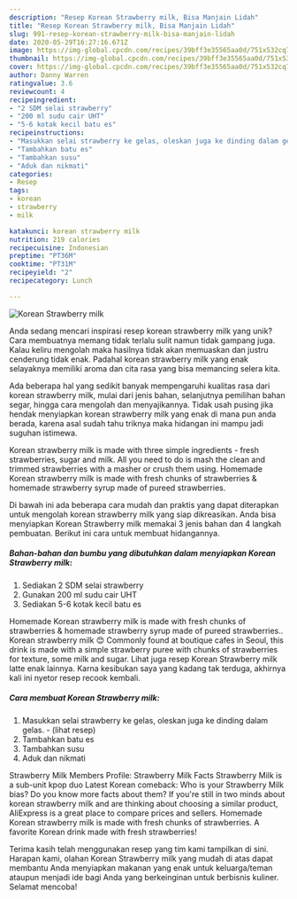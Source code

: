 ```yaml
---
description: "Resep Korean Strawberry milk, Bisa Manjain Lidah"
title: "Resep Korean Strawberry milk, Bisa Manjain Lidah"
slug: 991-resep-korean-strawberry-milk-bisa-manjain-lidah
date: 2020-05-29T16:27:16.671Z
image: https://img-global.cpcdn.com/recipes/39bff3e35565aa0d/751x532cq70/korean-strawberry-milk-foto-resep-utama.jpg
thumbnail: https://img-global.cpcdn.com/recipes/39bff3e35565aa0d/751x532cq70/korean-strawberry-milk-foto-resep-utama.jpg
cover: https://img-global.cpcdn.com/recipes/39bff3e35565aa0d/751x532cq70/korean-strawberry-milk-foto-resep-utama.jpg
author: Danny Warren
ratingvalue: 3.6
reviewcount: 4
recipeingredient:
- "2 SDM selai strawberry"
- "200 ml sudu cair UHT"
- "5-6 kotak kecil batu es"
recipeinstructions:
- "Masukkan selai strawberry ke gelas, oleskan juga ke dinding dalam gelas.             (lihat resep)"
- "Tambahkan batu es"
- "Tambahkan susu"
- "Aduk dan nikmati"
categories:
- Resep
tags:
- korean
- strawberry
- milk

katakunci: korean strawberry milk 
nutrition: 219 calories
recipecuisine: Indonesian
preptime: "PT36M"
cooktime: "PT31M"
recipeyield: "2"
recipecategory: Lunch

---
```



![Korean Strawberry milk](https://img-global.cpcdn.com/recipes/39bff3e35565aa0d/751x532cq70/korean-strawberry-milk-foto-resep-utama.jpg)

Anda sedang mencari inspirasi resep korean strawberry milk yang unik? Cara membuatnya memang tidak terlalu sulit namun tidak gampang juga. Kalau keliru mengolah maka hasilnya tidak akan memuaskan dan justru cenderung tidak enak. Padahal korean strawberry milk yang enak selayaknya memiliki aroma dan cita rasa yang bisa memancing selera kita.

Ada beberapa hal yang sedikit banyak mempengaruhi kualitas rasa dari korean strawberry milk, mulai dari jenis bahan, selanjutnya pemilihan bahan segar, hingga cara mengolah dan menyajikannya. Tidak usah pusing jika hendak menyiapkan korean strawberry milk yang enak di mana pun anda berada, karena asal sudah tahu triknya maka hidangan ini mampu jadi suguhan istimewa.

Korean strawberry milk is made with three simple ingredients - fresh strawberries, sugar and milk. All you need to do is mash the clean and trimmed strawberries with a masher or crush them using. Homemade Korean strawberry milk is made with fresh chunks of strawberries &amp; homemade strawberry syrup made of pureed strawberries.


Di bawah ini ada beberapa cara mudah dan praktis yang dapat diterapkan untuk mengolah korean strawberry milk yang siap dikreasikan. Anda bisa menyiapkan Korean Strawberry milk memakai 3 jenis bahan dan 4 langkah pembuatan. Berikut ini cara untuk membuat hidangannya.

<!--inarticleads1-->

##### Bahan-bahan dan bumbu yang dibutuhkan dalam menyiapkan Korean Strawberry milk:

1. Sediakan 2 SDM selai strawberry
1. Gunakan 200 ml sudu cair UHT
1. Sediakan 5-6 kotak kecil batu es


Homemade Korean strawberry milk is made with fresh chunks of strawberries &amp; homemade strawberry syrup made of pureed strawberries.. Korean strawberry milk 😊 Commonly found at boutique cafes in Seoul, this drink is made with a simple strawberry puree with chunks of strawberries for texture, some milk and sugar. Lihat juga resep Korean Strawberry milk latte enak lainnya. Karna kesibukan saya yang kadang tak terduga, akhirnya kali ini nyetor resep recook kembali. 

<!--inarticleads2-->

##### Cara membuat Korean Strawberry milk:

1. Masukkan selai strawberry ke gelas, oleskan juga ke dinding dalam gelas. -             (lihat resep)
1. Tambahkan batu es
1. Tambahkan susu
1. Aduk dan nikmati


Strawberry Milk Members Profile: Strawberry Milk Facts Strawberry Milk is a sub-unit kpop duo Latest Korean comeback: Who is your Strawberry Milk bias? Do you know more facts about them? If you&#39;re still in two minds about korean strawberry milk and are thinking about choosing a similar product, AliExpress is a great place to compare prices and sellers. Homemade Korean strawberry milk is made with fresh chunks of strawberries. A favorite Korean drink made with fresh strawberries! 

Terima kasih telah menggunakan resep yang tim kami tampilkan di sini. Harapan kami, olahan Korean Strawberry milk yang mudah di atas dapat membantu Anda menyiapkan makanan yang enak untuk keluarga/teman ataupun menjadi ide bagi Anda yang berkeinginan untuk berbisnis kuliner. Selamat mencoba!
